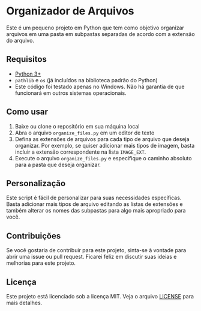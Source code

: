 # Organizador de Arquivos
Este é um pequeno projeto em Python que tem como objetivo organizar arquivos em uma pasta em subpastas separadas de acordo com a extensão do arquivo.

## Requisitos
* [Python 3+](https://www.python.org/downloads/)
* ``pathlib`` e ``os`` (já incluídos na biblioteca padrão do Python)
* Este código foi testado apenas no Windows. Não há garantia de que funcionará em outros sistemas operacionais.

## Como usar
1. Baixe ou clone o repositório em sua máquina local
2. Abra o arquivo ``organize_files.py`` em um editor de texto
3. Defina as extensões de arquivos para cada tipo de arquivo que deseja organizar. Por exemplo, se quiser adicionar mais tipos de imagem, basta incluir a extensão correspondente na lista ``IMAGE_EXT``.
4. Execute o arquivo ``organize_files.py`` e especifique o caminho absoluto para a pasta que deseja organizar.

## Personalização
Este script é fácil de personalizar para suas necessidades específicas. Basta adicionar mais tipos de arquivo editando as listas de extensões e também alterar os nomes das subpastas para algo mais apropriado para você. 

## Contribuições
Se você gostaria de contribuir para este projeto, sinta-se à vontade para abrir uma issue ou pull request. Ficarei feliz em discutir suas ideias e melhorias para este projeto.

## Licença
Este projeto está licenciado sob a licença MIT. Veja o arquivo [LICENSE]() para mais detalhes.